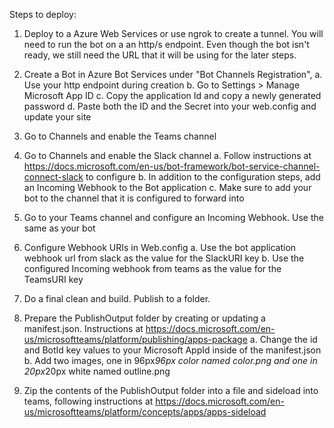 Steps to deploy:

1. Deploy to a Azure Web Services or use ngrok to create a tunnel. You will need to run the bot on a an http/s endpoint. Even though the bot isn't ready, we still need the URL that it will be using for the later steps.

2. Create a Bot in Azure Bot Services under "Bot Channels Registration",
 a. Use your http endpoint during creation
 b. Go to Settings > Manage Microsoft App ID
 c. Copy the application Id and copy a newly generated password
 d. Paste both the ID and the Secret into your web.config and update your site

3. Go to Channels and enable the Teams channel

4. Go to Channels and enable the Slack channel
 a. Follow instructions at https://docs.microsoft.com/en-us/bot-framework/bot-service-channel-connect-slack to configure
 b. In addition to the configuration steps, add an Incoming Webhook to the Bot application
 c. Make sure to add your bot to the channel that it is configured to forward into

5. Go to your Teams channel and configure an Incoming Webhook. Use the same as your bot

6. Configure Webhook URIs in Web.config
 a. Use the bot application webhook url from slack as the value for the SlackURI key
 b. Use the configured Incoming webhook from teams as the value for the TeamsURI key

7. Do a final clean and build. Publish to a folder.

8. Prepare the PublishOutput folder by creating or updating a manifest.json. Instructions at https://docs.microsoft.com/en-us/microsoftteams/platform/publishing/apps-package
 a. Change the id and BotId key values to your Microsoft AppId inside of the manifest.json
 b. Add two images, one in 96px*96px color named color.png and one in 20px*20px white named outline.png

9. Zip the contents of the PublishOutput folder into a file and sideload into teams, following instructions at https://docs.microsoft.com/en-us/microsoftteams/platform/concepts/apps/apps-sideload

